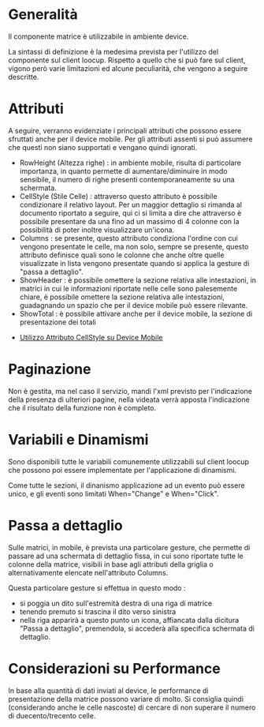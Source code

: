 # Generalità

Il componente matrice è utilizzabile in ambiente device.

La sintassi di definizione è la medesima prevista per l'utilizzo del componente sul client loocup. Rispetto a quello che si può fare sul client, vigono però varie limitazioni ed alcune peculiarità, che vengono a seguire descritte.

# Attributi

A seguire, verranno evidenziate i principali attributi che possono essere sfruttati anche per il device mobile. Per gli attributi assenti si può assumere che questi non siano supportati e vengano quindi ignorati.

* RowHeight (Altezza righe) :  in ambiente mobile, risulta di particolare importanza, in quanto permette di aumentare/diminuire in modo sensibile, il numero di righe presenti contemporaneamente su una schermata.
* CellStyle (Stile Celle) :  attraverso questo attributo è possibile condizionare il relativo layout. Per un maggior dettaglio si rimanda al documento riportato a seguire, qui ci si limita a dire che attraverso è possibile presentare da una fino ad un massimo di 4 colonne con la possibilità di poter inoltre visualizzare un'icona.
* Columns :  se presente, questo attributo condiziona l'ordine con cui vengono presentate le celle, ma non solo, sempre se presente, questo attributo definisce quali sono le colonne che anche oltre quelle visualizzate in lista vengono presentate quando si applica la gesture di "passa a dettaglio".
* ShowHeader :  è possibile omettere la sezione relativa alle intestazioni, in matrici in cui le informazioni riportate nelle celle sono palesemente chiare, è possibile omettere la sezione relativa alle intestazioni, guadagnando un spazio che per il device mobile può essere rilevante.
* ShowTotal :  è possibile attivare anche per il device mobile, la sezione di presentazione dei totali

- [Utilizzo Attributo CellStyle su Device Mobile](Sorgenti/DOC/TA/B£AMO/LOCEXB_MOC)

# Paginazione

Non è gestita, ma nel caso il servizio, mandi l'xml previsto per l'indicazione della presenza di ulteriori pagine, nella videata verrà apposta l'indicazione che il risultato della funzione non è completo.

# Variabili e Dinamismi

Sono disponibili tutte le variabili comunemente utilizzabili sul client loocup che possono poi essere implementate per l'applicazione di dinamismi.

Come tutte le sezioni, il dinanismo applicazione ad un evento può essere unico, e gli eventi sono limitati When="Change" e When="Click".

# Passa a dettaglio

Sulle matrici, in mobile, è prevista una particolare gesture, che permette di passare ad una  schermata di dettaglio fissa, in cui sono riportate tutte le colonne della matrice, visibili in base agli attributi della griglia o alternativamente elencate nell'attributo Columns.

Questa particolare gesture si effettua in questo modo : 
* si poggia un dito sull'estremità destra di una riga di matrice
* tenendo premuto si trascina il dito verso sinistra
* nella riga apparirà a questo punto un icona, affiancata dalla dicitura "Passa a dettaglio", premendola, si accederà alla specifica schermata di dettaglio.

# Considerazioni su Performance

In base alla quantità di dati inviati al device, le performance di presentazione della matrice possono variare di molto. Si consiglia quindi (considerando anche le celle nascoste) di cercare di non superare il numero di duecento/trecento celle.

